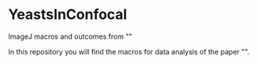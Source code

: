 # YeastsInConfocal
ImageJ macros and outcomes from ""

In this repository you will find the macros for data analysis of the paper "".
